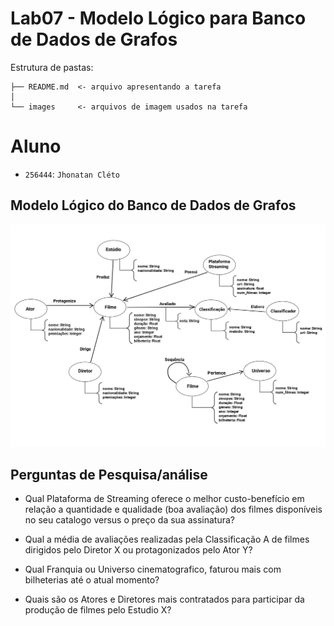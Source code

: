 # Lab07 - Modelo Lógico para Banco de Dados de Grafos

Estrutura de pastas:

~~~
├── README.md  <- arquivo apresentando a tarefa
│
└── images     <- arquivos de imagem usados na tarefa
~~~

# Aluno
* `256444`: `Jhonatan Cléto`

## Modelo Lógico do Banco de Dados de Grafos

![Diagrama de Orquestração](images/modelo_logico_grafos_MCDS.png)

## Perguntas de Pesquisa/análise

* Qual Plataforma de Streaming oferece o melhor custo-benefício em relação a quantidade e qualidade (boa avaliação) dos filmes disponíveis no seu catalogo versus o preço da sua assinatura?

* Qual a média de avaliações realizadas pela Classificação A de filmes dirigidos pelo Diretor X ou protagonizados pelo Ator Y?

* Qual Franquia ou Universo cinematografico, faturou mais com bilheterias até o atual momento?

* Quais são os Atores e Diretores mais contratados para participar da produção de filmes pelo Estudio X?